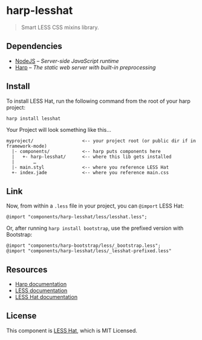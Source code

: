 # harp-lesshat

> Smart LESS CSS mixins library.

## Dependencies

* [NodeJS](http://nodejs.org/) – _Server-side JavaScript runtime_
* [Harp](http://harpjs.com/) – _The static web server with built-in preprocessing_

## Install

To install LESS Hat, run the following command from the root of your harp project:

```bash
harp install lesshat
```

Your Project will look something like this…

```
myproject/                  <-- your project root (or public dir if in framework-mode)
  |- components/            <-- harp puts components here
  |   +- harp-lesshat/      <-- where this lib gets installed
  |       …
  |- main.styl              <-- where you reference LESS Hat 
  +- index.jade             <-- where you reference main.css
```

## Link

Now, from within a `.less` file in your project, you can `@import` LESS Hat:

```less
@import "components/harp-lesshat/less/lesshat.less";
```

Or, after running `harp install bootstrap`, use the prefixed version with Bootstrap:

```less
@import "components/harp-bootstrap/less/_bootstrap.less";
@import "components/harp-lesshat/less/_lesshat-prefixed.less"
```

## Resources

* [Harp documentation](http://harpjs.com/docs)
* [LESS documentation](http://lesscss.org)
* [LESS Hat documentation](https://github.com/csshat/lesshat/blob/master/README.md)

## License

This component is [LESS Hat](https://github.com/csshat/lesshat), which is MIT Licensed.